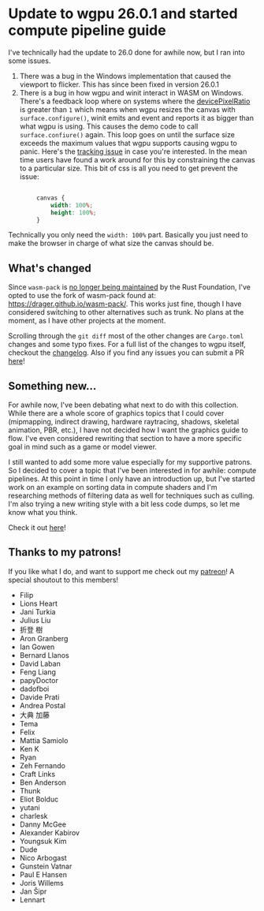 # Update to wgpu 26.0.1 and started compute pipeline guide

I've technically had the update to 26.0 done for awhile now, but I ran into some
issues.

1. There was a bug in the Windows implementation that caused the viewport to
flicker. This has since been fixed in version 26.0.1
2. There is a bug in how wgpu and winit interact in WASM on Windows. There's a feedback
loop where on systems where the [devicePixelRatio](https://developer.mozilla.org/en-US/docs/Web/API/Window/devicePixelRatio)
is greater than `1` which means when wgpu resizes the canvas with `surface.configure()`,
winit emits and event and reports it as bigger than what wgpu is using. This causes
the demo code to call `surface.confiure()` again. This loop goes on until the surface
size exceeds the maximum values that wgpu supports causing wgpu to panic. Here's the
[tracking issue](https://github.com/gfx-rs/wgpu/issues/7938#issuecomment-3079523549)
in case you're interested. In the mean time users have found a work around
for this by constraining the canvas to a particular size. This bit of css is
all you need to get prevent the issue:

```css

        canvas {
            width: 100%;
            height: 100%;
        }
```

<div class="note">

Technically you only need the `width: 100%` part. Basically you just need to make
the browser in charge of what size the canvas should be.

</div>

## What's changed

Since `wasm-pack` is [no longer being maintained](https://blog.rust-lang.org/inside-rust/2025/07/21/sunsetting-the-rustwasm-github-org/)
by the Rust Foundation, I've opted to use the fork of wasm-pack found at:
<https://drager.github.io/wasm-pack/>. This works just fine, though I have
considered switching to other alternatives such as trunk. No plans at the
moment, as I have other projects at the moment.

Scrolling through the `git diff` most of the other changes are `Cargo.toml` changes
and some typo fixes. For a full list of the changes to wgpu itself, checkout the
[changelog](https://github.com/gfx-rs/wgpu/releases). Also if you find any issues you can
submit a PR [here](https://github.com/sotrh/learn-wgpu/pulls)!

## Something new...

For awhile now, I've been debating what next to do with this collection. While
there are a whole score of graphics topics that I could cover (mipmapping,
indirect drawing, hardware raytracing, shadows, skeletal animation, PBR, etc.), I have not
decided how I want the graphics guide to flow. I've even considered rewriting that
section to have a more specific goal in mind such as a game or model viewer.

I still wanted to add some more value especially for my supportive patrons. So
I decided to cover a topic that I've been interested in for awhile: compute pipelines.
At this point in time I only have an introduction up, but I've started work on an
example on sorting data in compute shaders and I'm researching methods of filtering
data as well for techniques such as culling. I'm also trying a new writing style with
a bit less code dumps, so let me know what you think.

Check it out [here](../../compute/introduction/)!

## Thanks to my patrons!

If you like what I do, and want to support me check out my [patreon](https://patreon.com/sotrh)!
A special shoutout to this members!

- Filip
- Lions Heart
- Jani Turkia
- Julius Liu
- 折登 樹
- Aron Granberg
- Ian Gowen
- Bernard Llanos
- David Laban
- Feng Liang
- papyDoctor
- dadofboi
- Davide Prati
- Andrea Postal
- 大典 加藤
- Tema
- Felix
- Mattia Samiolo
- Ken K
- Ryan
- Zeh Fernando
- Craft Links
- Ben Anderson
- Thunk
- Eliot Bolduc
- yutani
- charlesk
- Danny McGee
- Alexander Kabirov
- Youngsuk Kim
- Dude
- Nico Arbogast
- Gunstein Vatnar
- Paul E Hansen
- Joris Willems
- Jan Šipr
- Lennart
